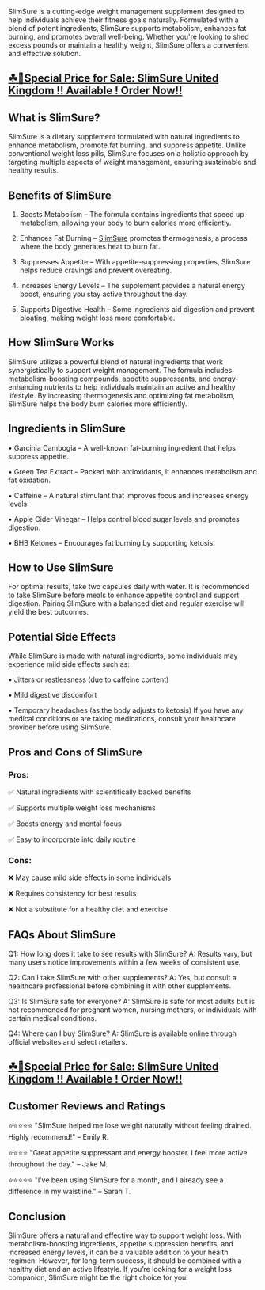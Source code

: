 SlimSure is a cutting-edge weight management supplement designed to help individuals achieve their fitness goals naturally. Formulated with a blend of potent ingredients, SlimSure supports metabolism, enhances fat burning, and promotes overall well-being. Whether you're looking to shed excess pounds or maintain a healthy weight, SlimSure offers a convenient and effective solution.

## [☘📣Special Price for Sale: SlimSure United Kingdom !! Available ! Order Now!!](https://atozsupplement.com/slimsure/)

## What is SlimSure?

SlimSure is a dietary supplement formulated with natural ingredients to enhance metabolism, promote fat burning, and suppress appetite. Unlike conventional weight loss pills, SlimSure focuses on a holistic approach by targeting multiple aspects of weight management, ensuring sustainable and healthy results.

## Benefits of SlimSure

1.	Boosts Metabolism – The formula contains ingredients that speed up metabolism, allowing your body to burn calories more efficiently.

2.	Enhances Fat Burning – [SlimSure](https://www.facebook.com/slimsurebuy.uk) promotes thermogenesis, a process where the body generates heat to burn fat.

3.	Suppresses Appetite – With appetite-suppressing properties, SlimSure helps reduce cravings and prevent overeating.

4.	Increases Energy Levels – The supplement provides a natural energy boost, ensuring you stay active throughout the day.

5.	Supports Digestive Health – Some ingredients aid digestion and prevent bloating, making weight loss more comfortable.

## How SlimSure Works

SlimSure utilizes a powerful blend of natural ingredients that work synergistically to support weight management. The formula includes metabolism-boosting compounds, appetite suppressants, and energy-enhancing nutrients to help individuals maintain an active and healthy lifestyle. By increasing thermogenesis and optimizing fat metabolism, SlimSure helps the body burn calories more efficiently.

## Ingredients in SlimSure

•	Garcinia Cambogia – A well-known fat-burning ingredient that helps suppress appetite.

•	Green Tea Extract – Packed with antioxidants, it enhances metabolism and fat oxidation.

•	Caffeine – A natural stimulant that improves focus and increases energy levels.

•	Apple Cider Vinegar – Helps control blood sugar levels and promotes digestion.

•	BHB Ketones – Encourages fat burning by supporting ketosis.

## How to Use SlimSure

For optimal results, take two capsules daily with water. It is recommended to take SlimSure before meals to enhance appetite control and support digestion. Pairing SlimSure with a balanced diet and regular exercise will yield the best outcomes.

## Potential Side Effects

While SlimSure is made with natural ingredients, some individuals may experience mild side effects such as:

•	Jitters or restlessness (due to caffeine content)

•	Mild digestive discomfort

•	Temporary headaches (as the body adjusts to ketosis) If you have any medical conditions or are taking medications, consult your healthcare provider before using SlimSure.

## Pros and Cons of SlimSure

### Pros:

✅ Natural ingredients with scientifically backed benefits

✅ Supports multiple weight loss mechanisms

✅ Boosts energy and mental focus

✅ Easy to incorporate into daily routine

### Cons:

❌ May cause mild side effects in some individuals

❌ Requires consistency for best results

❌ Not a substitute for a healthy diet and exercise

## FAQs About SlimSure

Q1: How long does it take to see results with SlimSure? A: Results vary, but many users notice improvements within a few weeks of consistent use.

Q2: Can I take SlimSure with other supplements? A: Yes, but consult a healthcare professional before combining it with other supplements.

Q3: Is SlimSure safe for everyone? A: SlimSure is safe for most adults but is not recommended for pregnant women, nursing mothers, or individuals with certain medical conditions.

Q4: Where can I buy SlimSure? A: SlimSure is available online through official websites and select retailers.

## [☘📣Special Price for Sale: SlimSure United Kingdom !! Available ! Order Now!!](https://atozsupplement.com/slimsure/)

## Customer Reviews and Ratings

⭐⭐⭐⭐⭐ "SlimSure helped me lose weight naturally without feeling drained. Highly recommend!" – Emily R.

⭐⭐⭐⭐ "Great appetite suppressant and energy booster. I feel more active throughout the day." – Jake M.

⭐⭐⭐⭐⭐ "I’ve been using SlimSure for a month, and I already see a difference in my waistline." – Sarah T.

## Conclusion

SlimSure offers a natural and effective way to support weight loss. With metabolism-boosting ingredients, appetite suppression benefits, and increased energy levels, it can be a valuable addition to your health regimen. However, for long-term success, it should be combined with a healthy diet and an active lifestyle. If you’re looking for a weight loss companion, SlimSure might be the right choice for you!


